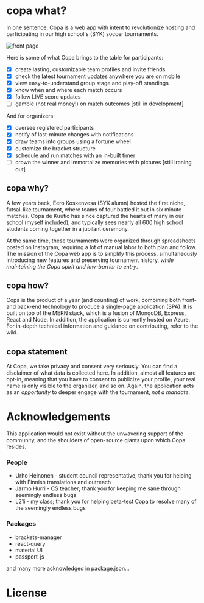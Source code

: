 # copa what? 
In one sentence, Copa is a web app with intent to revolutionize hosting and participating in our high school's (SYK) soccer tournaments. 

![front page](https://github.com/Qanpi/copa/assets/61239034/dd82f4c4-e950-4f99-9afe-cd16a04b4af6)

Here is some of what Copa brings to the table for participants:
- [x] create lasting, customizable team profiles and invite friends
- [x] check the latest tournament updates anywhere you are on mobile
- [x] view easy-to-understand group stage and play-off standings
- [x] know when and where each match occurs
- [x] follow LIVE score updates 
- [ ] gamble (not real money!) on match outcomes [still in development]

And for organizers:
- [x] oversee registered participants
- [x] notify of last-minute changes with notifications
- [x] draw teams into groups using a fortune wheel
- [x] customize the bracket structure
- [x] schedule and run matches with an in-built timer
- [ ] crown the winner and immortalize memories with pictures [still ironing out]

## copa why? 
A few years back, Eero Koskenvesa (SYK alumn) hosted the first niche, futsal-like tournament, where teams of four battled it out in six minute matches. Copa de Kuutio has since captured the hearts of many in our school (myself included), and typically sees nearly all 600 high school students coming together in a jubilant ceremony.

At the same time, these tournaments were organized through spreadsheets posted on Instagram, requiring a lot of manual labor to both plan and follow. The mission of the Copa web app is to simplify this process, simultaneously introducing new features and preserving tournament history, _while maintaining the Copa spirit and low-barrier to entry_. 

## copa how? 
Copa is the product of a year (and counting) of work, combining both front- and back-end technology to produce a single-page application (SPA). It is built on top of the MERN stack, which is a fusion of MongoDB, Express, React and Node. In addition, the application is currently hosted on Azure. For in-depth technical information and guidance on contributing, refer to the wiki. 

## copa statement
At Copa, we take privacy and consent very seriously. You can find a disclaimer of what data is collected here. In addition, almost all features are opt-in, meaning that you have to consent to publicize your profile, your real name is only visible to the organizer, and so on. Again, the application acts as an _opportunity_ to deeper engage with the tournament, _not a mandate_. 

# Acknowledgements
This application would not exist without the unwavering support of the community, and the shoulders of open-source giants upon which Copa resides.

### People
* Urho Heinonen - student council representative; thank you for helping with Finnish translations and outreach
* Jarmo Hurri - CS teacher; thank you for keeping me sane through seemingly endless bugs 
* L21i - my class; thank you for helping beta-test Copa to resolve many of the seemingly endless bugs

### Packages
* brackets-manager
* react-query
* material UI
* passport-js

and many more acknowledged in package.json...

# License